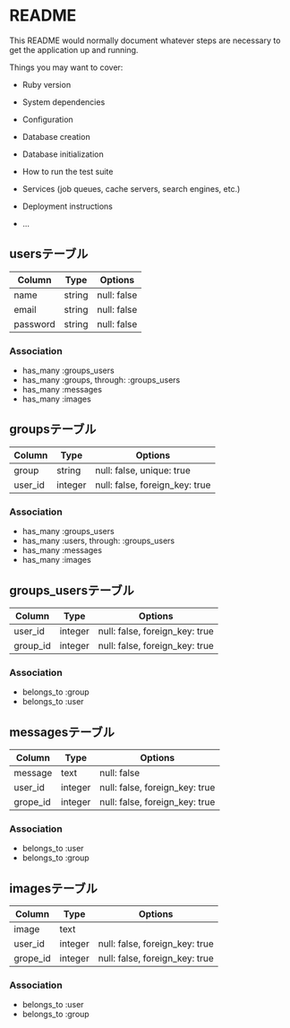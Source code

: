 # README

This README would normally document whatever steps are necessary to get the
application up and running.

Things you may want to cover:

* Ruby version

* System dependencies

* Configuration

* Database creation

* Database initialization

* How to run the test suite

* Services (job queues, cache servers, search engines, etc.)

* Deployment instructions

* ...

## usersテーブル

|Column|Type|Options|
|------|----|-------|
|name|string|null: false|
|email|string|null: false|
|password|string|null: false|

### Association
- has_many :groups_users
- has_many :groups, through: :groups_users
- has_many :messages
- has_many :images

## groupsテーブル

|Column|Type|Options|
|------|----|-------|
|group|string|null: false, unique: true|
|user_id|integer|null: false, foreign_key: true|

### Association
- has_many :groups_users
- has_many :users, through: :groups_users
- has_many :messages
- has_many :images

## groups_usersテーブル

|Column|Type|Options|
|------|----|-------|
|user_id|integer|null: false, foreign_key: true|
|group_id|integer|null: false, foreign_key: true|

### Association
- belongs_to :group
- belongs_to :user

## messagesテーブル

|Column|Type|Options|
|------|----|-------|
|message|text|null: false|
|user_id|integer|null: false, foreign_key: true|
|grope_id|integer|null: false, foreign_key: true|

### Association
- belongs_to :user
- belongs_to :group

## imagesテーブル

|Column|Type|Options|
|------|----|-------|
|image|text||
|user_id|integer|null: false, foreign_key: true|
|grope_id|integer|null: false, foreign_key: true|

### Association
- belongs_to :user
- belongs_to :group
